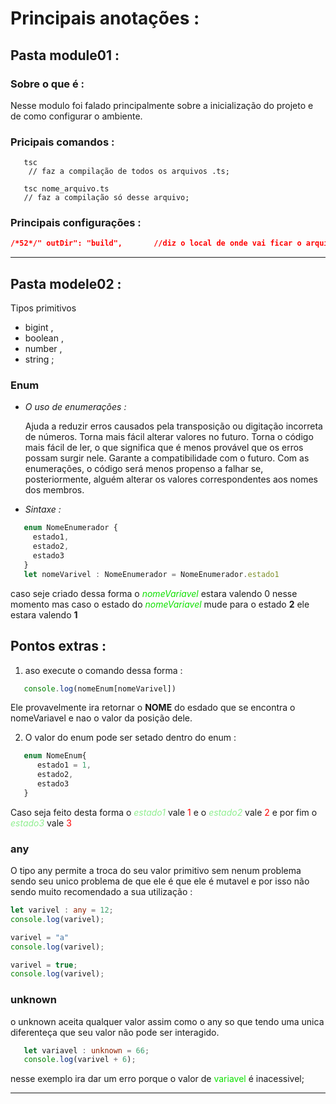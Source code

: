 # Principais anotações :
## Pasta module01 :

### Sobre o que é :
Nesse modulo foi falado principalmente sobre a inicialização do projeto e de como configurar o ambiente.

### Pricipais comandos :
```shell
   tsc
    // faz a compilação de todos os arquivos .ts;

   tsc nome_arquivo.ts
   // faz a compilação só desse arquivo;

```
### Principais configurações :
```json
/*52*/" outDir": "build",       //diz o local de onde vai ficar o arquivo compilado;
```
---
## Pasta modele02 : 
Tipos primitivos

- bigint ,
- boolean ,
- number ,
- string ;

### Enum

- _O uso de enumerações :_

   Ajuda a reduzir erros causados pela transposição ou digitação incorreta de números.
Torna mais fácil alterar valores no futuro.
Torna o código mais fácil de ler, o que significa que é menos provável que os erros possam surgir nele.
Garante a compatibilidade com o futuro. Com as enumerações, o código será menos propenso a falhar se, posteriormente, alguém alterar os valores correspondentes aos nomes dos membros.

- _Sintaxe :_
```TypeScript
   enum NomeEnumerador {
     estado1,
     estado2,
     estado3
   }
   let nomeVarivel : NomeEnumerador = NomeEnumerador.estado1

```
caso seje criado dessa forma o <font color ="geen">_nomeVariavel_</font> estara valendo 0 nesse momento mas caso o estado do <font color ="geen">_nomeVariavel_</font> mude para o estado **2** ele estara valendo **1** 

## Pontos extras :

1. aso execute o comando dessa forma :
```TypeScript
   console.log(nomeEnum[nomeVarivel])
```
Ele provavelmente ira retornar o __NOME__ do esdado que se encontra o nomeVariavel e nao o valor da posição dele.

2. O valor do enum pode ser setado dentro do enum :
```TypeScript
   enum NomeEnum{
      estado1 = 1,
      estado2,
      estado3
   }
```
Caso seja feito desta forma o <font color=#90ee90> _estado1_ </font> vale <font color="red">1</font> e o <font color=#90ee90>_estado2_</font> vale <font color="red">2</font> e por fim o<font color=#90ee90> _estado3_</font> vale <font color="red">3</font>
### any
   O tipo any permite a troca do seu valor primitivo sem nenum problema sendo seu unico problema de que ele é que ele é mutavel e por isso não sendo muito recomendado a sua utilização :

```TypeScript
let varivel : any = 12;
console.log(varivel);

varivel = "a"
console.log(varivel);

varivel = true;
console.log(varivel);
```
### unknown
o unknown aceita qualquer valor assim como o any so que tendo uma unica diferenteça que seu valor não pode ser interagido.
```TypeScript
   let variavel : unknown = 66;
   console.log(varivel + 6);
```
nesse exemplo ira dar um erro porque o valor de <font color="geen">variavel</font> é inacessivel;
___
